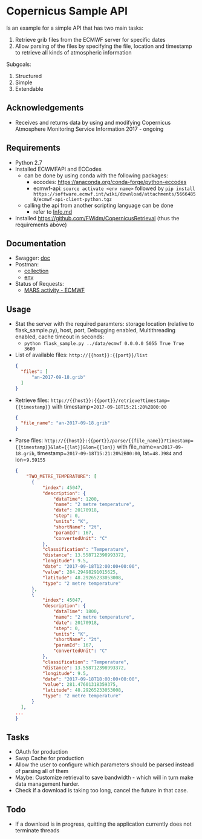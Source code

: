 # Copernicus Sample API

Is an example for a simple API that has two main tasks:
 1. Retrieve grib files from the ECMWF server for specific dates 
 2. Allow parsing of the files by specifying the file, location and timestamp to retrieve all kinds of atmospheric information
 
Subgoals:
 1. Structured
 2. Simple
 3. Extendable

## Acknowledgements
- Receives and returns data by using and modifying Copernicus Atmosphere Monitoring Service Information 2017 -  ongoing

## Requirements
- Python 2.7
- Installed ECWMFAPI and ECCodes
    - can be done by using conda with the following packages: 
        - eccodes: https://anaconda.org/conda-forge/python-eccodes
        - ecmwf-api: `source activate <env name>` 
        followed by `pip install https://software.ecmwf.int/wiki/download/attachments/56664858/ecmwf-api-client-python.tgz`
   - calling the api from another scripting language can be done
        - refer to [Info.md](/doc/info.md)
- Installed https://github.com/FWidm/CopernicusRetrieval (thus the requirements above)
        


## Documentation
- Swagger: [doc](doc/CopernicusAPI_swagger.yaml)
- Postman: 
    - [collection](doc/Copernicus%20API.postman_collection.json)
    - [env](doc/Copernicus%20API.postman_environment.json)
- Status of Requests:
    - [MARS activity - ECMWF](http://apps.ecmwf.int/mars-activity/)
## Usage 
- Stat the server with the required paramters: storage location (relative to flask_sample.py), host, port, Debugging enabled, Multithreading enabled, cache timeout in seconds:
    - `python flask_sample.py ../data/ecmwf 0.0.0.0 5055 True True 3600`
- List of available files: `http://{{host}}:{{port}}/list`
  ```json
  {
    "files": [
        "an-2017-09-18.grib"
    ]
  }
  ```
- Retrieve files: `http://{{host}}:{{port}}/retrieve?timestamp={{timestamp}}` with timestamp=`2017-09-18T15:21:20%2B00:00`
  ```json
  {
    "file_name": "an-2017-09-18.grib"
  }
  ```
- Parse files: `http://{{host}}:{{port}}/parse/{{file_name}}?timestamp={{timestamp}}&lat={{lat}}&lon={{lon}}` with file_name=`an2017-09-18.grib`, timestamp=`2017-09-18T15:21:20%2B00:00`, lat=`48.3984` and lon=`9.59155
` 
  ```json
  {
      "TWO_METRE_TEMPERATURE": [
        {
            "index": 45047,
            "description": {
                "dataTime": 1200,
                "name": "2 metre temperature",
                "date": 20170918,
                "step": 0,
                "units": "K",
                "shortName": "2t",
                "paramId": 167,
                "convertedUnit": "C"
            },
            "classification": "Temperature",
            "distance": 13.558712398993372,
            "longitude": 9.5,
            "date": "2017-09-18T12:00:00+00:00",
            "value": 284.29498291015625,
            "latitude": 48.29265233053008,
            "type": "2 metre temperature"
        },
        {
            "index": 45047,
            "description": {
                "dataTime": 1800,
                "name": "2 metre temperature",
                "date": 20170918,
                "step": 0,
                "units": "K",
                "shortName": "2t",
                "paramId": 167,
                "convertedUnit": "C"
            },
            "classification": "Temperature",
            "distance": 13.558712398993372,
            "longitude": 9.5,
            "date": "2017-09-18T18:00:00+00:00",
            "value": 281.47601318359375,
            "latitude": 48.29265233053008,
            "type": "2 metre temperature"
        }
    ],
  ...
  }
  ``` 
## Tasks
- OAuth for production
- Swap Cache for production
- Allow the user to configure which parameters should be parsed instead of parsing all of them
- Maybe: Customize retrieval to save bandwidth - which will in turn make data management harder.
- Check if a download is taking too long, cancel the future in that case.
## Todo
- If a download is in progress, quitting the application currently does not terminate threads